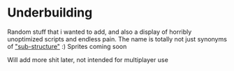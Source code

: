 # Underbuilding
Random stuff that i wanted to add, and also a display of horribly unoptimized scripts and endless pain.
The name is totally not just synonyms of ["sub-structure"](https://github.com/Gdeft/substructure) :)
Sprites coming soon

Will add more shit later, not intended for multiplayer use
